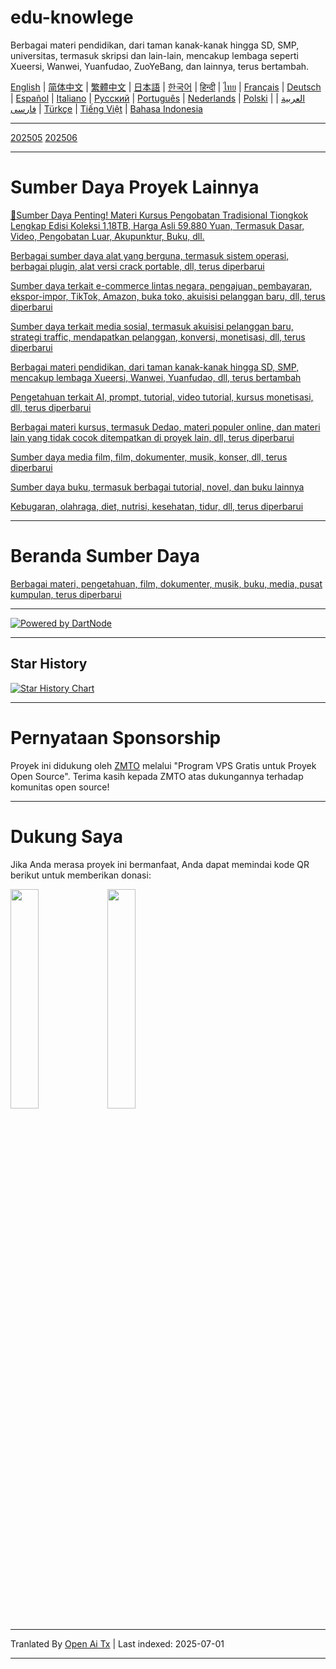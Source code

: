# edu-knowlege
Berbagai materi pendidikan, dari taman kanak-kanak hingga SD, SMP, universitas, termasuk skripsi dan lain-lain, mencakup lembaga seperti Xueersi, Wanwei, Yuanfudao, ZuoYeBang, dan lainnya, terus bertambah.

[English](https://openaitx.github.io/view.html?user=mswnlz&project=edu-knowlege&lang=en) | [简体中文](https://openaitx.github.io/view.html?user=mswnlz&project=edu-knowlege&lang=zh-CN) | [繁體中文](https://openaitx.github.io/view.html?user=mswnlz&project=edu-knowlege&lang=zh-TW) | [日本語](https://openaitx.github.io/view.html?user=mswnlz&project=edu-knowlege&lang=ja) | [한국어](https://openaitx.github.io/view.html?user=mswnlz&project=edu-knowlege&lang=ko) | [हिन्दी](https://openaitx.github.io/view.html?user=mswnlz&project=edu-knowlege&lang=hi) | [ไทย](https://openaitx.github.io/view.html?user=mswnlz&project=edu-knowlege&lang=th) | [Français](https://openaitx.github.io/view.html?user=mswnlz&project=edu-knowlege&lang=fr) | [Deutsch](https://openaitx.github.io/view.html?user=mswnlz&project=edu-knowlege&lang=de) | [Español](https://openaitx.github.io/view.html?user=mswnlz&project=edu-knowlege&lang=es) | [Italiano](https://openaitx.github.io/view.html?user=mswnlz&project=edu-knowlege&lang=it) | [Русский](https://openaitx.github.io/view.html?user=mswnlz&project=edu-knowlege&lang=ru) | [Português](https://openaitx.github.io/view.html?user=mswnlz&project=edu-knowlege&lang=pt) | [Nederlands](https://openaitx.github.io/view.html?user=mswnlz&project=edu-knowlege&lang=nl) | [Polski](https://openaitx.github.io/view.html?user=mswnlz&project=edu-knowlege&lang=pl) | [العربية](https://openaitx.github.io/view.html?user=mswnlz&project=edu-knowlege&lang=ar) | [فارسی](https://openaitx.github.io/view.html?user=mswnlz&project=edu-knowlege&lang=fa) | [Türkçe](https://openaitx.github.io/view.html?user=mswnlz&project=edu-knowlege&lang=tr) | [Tiếng Việt](https://openaitx.github.io/view.html?user=mswnlz&project=edu-knowlege&lang=vi) | [Bahasa Indonesia](https://openaitx.github.io/view.html?user=mswnlz&project=edu-knowlege&lang=id)

------------------

[202505](https://raw.githubusercontent.com/mswnlz/edu-knowlege/main/202505.md)
[202506](https://raw.githubusercontent.com/mswnlz/edu-knowlege/main/202506.md)


---------------

# Sumber Daya Proyek Lainnya

[🎁Sumber Daya Penting! Materi Kursus Pengobatan Tradisional Tiongkok Lengkap Edisi Koleksi 1,18TB, Harga Asli 59.880 Yuan, Termasuk Dasar, Video, Pengobatan Luar, Akupunktur, Buku, dll.](https://github.com/mswnlz/chinese-traditional)

[Berbagai sumber daya alat yang berguna, termasuk sistem operasi, berbagai plugin, alat versi crack portable, dll, terus diperbarui](https://github.com/mswnlz/tools)

[Sumber daya terkait e-commerce lintas negara, pengajuan, pembayaran, ekspor-impor, TikTok, Amazon, buka toko, akuisisi pelanggan baru, dll, terus diperbarui](https://github.com/mswnlz/cross-border)

[Sumber daya terkait media sosial, termasuk akuisisi pelanggan baru, strategi traffic, mendapatkan pelanggan, konversi, monetisasi, dll, terus diperbarui](https://github.com/mswnlz/self-media)

[ Berbagai materi pendidikan, dari taman kanak-kanak hingga SD, SMP, mencakup lembaga Xueersi, Wanwei, Yuanfudao, dll, terus bertambah](https://github.com/mswnlz/edu-knowlege)

[Pengetahuan terkait AI, prompt, tutorial, video tutorial, kursus monetisasi, dll, terus diperbarui](https://github.com/mswnlz/AIknowledge)

[Berbagai materi kursus, termasuk Dedao, materi populer online, dan materi lain yang tidak cocok ditempatkan di proyek lain, dll, terus diperbarui](https://github.com/mswnlz/curriculum)

[Sumber daya media film, film, dokumenter, musik, konser, dll, terus diperbarui](https://github.com/mswnlz/movies)

[Sumber daya buku, termasuk berbagai tutorial, novel, dan buku lainnya](https://github.com/mswnlz/book)

[Kebugaran, olahraga, diet, nutrisi, kesehatan, tidur, dll, terus diperbarui](https://github.com/mswnlz/healthy)



---------------

# Beranda Sumber Daya
[Berbagai materi, pengetahuan, film, dokumenter, musik, buku, media, pusat kumpulan, terus diperbarui](https://github.com/mswnlz)

---------------

[![Powered by DartNode](https://dartnode.com/branding/DN-Open-Source-sm.png)](https://dartnode.com "Powered by DartNode - Free VPS for Open Source")

---------------


## Star History
[![Star History Chart](https://api.star-history.com/svg?repos=mswnlz/edu-knowlege&type=Date)](https://www.star-history.com/#mswnlz/edu-knowlege&Date)

---------------



# Pernyataan Sponsorship
Proyek ini didukung oleh [ZMTO](https://console.vtexs.com/?affid=12967) melalui "Program VPS Gratis untuk Proyek Open Source".
Terima kasih kepada ZMTO atas dukungannya terhadap komunitas open source!


---------------

# Dukung Saya

Jika Anda merasa proyek ini bermanfaat, Anda dapat memindai kode QR berikut untuk memberikan donasi:
<p align="left">
  <img src="https://raw.githubusercontent.com/mswnlz/edu-knowlege/main/support-alipay.png" width="30%">
  <img src="https://raw.githubusercontent.com/mswnlz/edu-knowlege/main/wechat-qrcode.jpg" width="30%">
</p>


---

Tranlated By [Open Ai Tx](https://github.com/OpenAiTx/OpenAiTx) | Last indexed: 2025-07-01

---